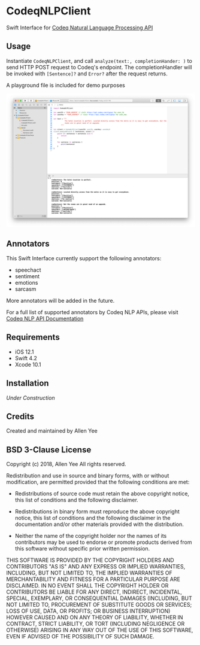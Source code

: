 # CodeqNLPClient

Swift Interface for [Codeq Natural Language Processing API](https://api.codeq.com/)

## Usage

Instantiate `CodeqNLPClient`, and call `analyze(text:, completionHander: )` to send HTTP POST request to Codeq's endpoint. The completionHandler will be invoked with `[Sentence]?` and `Error?` after the request returns.

A playground file is included for demo purposes

![alt text](https://raw.githubusercontent.com/yeesterbunny/CodeqNLPClient/master/Screenshots/DemoScreenShot.png)

## Annotators

This Swift Interface currently support the following annotators:

* speechact
* sentiment
* emotions
* sarcasm

More annotators will be added in the future.

For a full list of supported annotators by Codeq NLP APIs, please visit [Codeq NLP API Documentation](https://api.codeq.com/api)

## Requirements

* iOS 12.1
* Swift 4.2
* Xcode 10.1

## Installation

*Under Construction*

## Credits

Created and maintained by Allen Yee

## BSD 3-Clause License

Copyright (c) 2018, Allen Yee
All rights reserved.

Redistribution and use in source and binary forms, with or without
modification, are permitted provided that the following conditions are met:

* Redistributions of source code must retain the above copyright notice, this list of conditions and the following disclaimer.

* Redistributions in binary form must reproduce the above copyright notice, this list of conditions and the following disclaimer in the documentation and/or other materials provided with the distribution.

* Neither the name of the copyright holder nor the names of its contributors may be used to endorse or promote products derived from this software without specific prior written permission.

THIS SOFTWARE IS PROVIDED BY THE COPYRIGHT HOLDERS AND CONTRIBUTORS "AS IS"
AND ANY EXPRESS OR IMPLIED WARRANTIES, INCLUDING, BUT NOT LIMITED TO, THE
IMPLIED WARRANTIES OF MERCHANTABILITY AND FITNESS FOR A PARTICULAR PURPOSE ARE
DISCLAIMED. IN NO EVENT SHALL THE COPYRIGHT HOLDER OR CONTRIBUTORS BE LIABLE
FOR ANY DIRECT, INDIRECT, INCIDENTAL, SPECIAL, EXEMPLARY, OR CONSEQUENTIAL
DAMAGES (INCLUDING, BUT NOT LIMITED TO, PROCUREMENT OF SUBSTITUTE GOODS OR
SERVICES; LOSS OF USE, DATA, OR PROFITS; OR BUSINESS INTERRUPTION) HOWEVER
CAUSED AND ON ANY THEORY OF LIABILITY, WHETHER IN CONTRACT, STRICT LIABILITY,
OR TORT (INCLUDING NEGLIGENCE OR OTHERWISE) ARISING IN ANY WAY OUT OF THE USE
OF THIS SOFTWARE, EVEN IF ADVISED OF THE POSSIBILITY OF SUCH DAMAGE.


